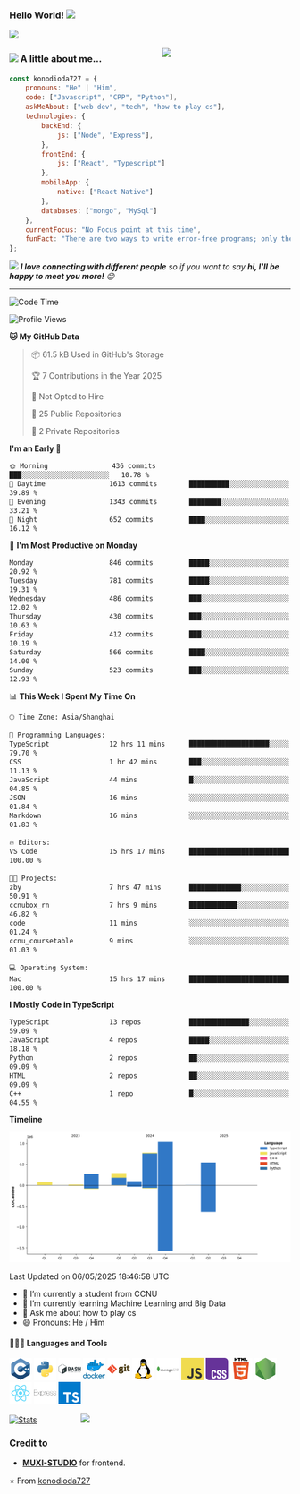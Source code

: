 ### Hello World!  <img src="https://github.com/sciencepal/sciencepal/blob/master/assets/Hi.gif" width="29px">
  ![](https://komarev.com/ghpvc/?username=konodioda727&label=Profile%20Visits&color=blue&style=for-the-badge)
</em></p>

<img align='right' src="https://media.giphy.com/media/M9gbBd9nbDrOTu1Mqx/giphy.gif" width="230">

### <img src="https://media.giphy.com/media/VgCDAzcKvsR6OM0uWg/giphy.gif" width="50"> A little about me...  

```javascript
const konodioda727 = {
    pronouns: "He" | "Him",
    code: ["Javascript", "CPP", "Python"],
    askMeAbout: ["web dev", "tech", "how to play cs"],
    technologies: {
        backEnd: {
            js: ["Node", "Express"],
        },
        frontEnd: {
            js: ["React", "Typescript"]
        },
        mobileApp: {
            native: ["React Native"]
        },
        databases: ["mongo", "MySql"]
    },
    currentFocus: "No Focus point at this time",
    funFact: "There are two ways to write error-free programs; only the third one works"
};
```

<img src="https://media.giphy.com/media/LnQjpWaON8nhr21vNW/giphy.gif" width="60"> <em><b>I love connecting with different people</b> so if you want to say <b>hi, I'll be happy to meet you more!</b> 😊</em>

---
<!--START_SECTION:waka-->
![Code Time](http://img.shields.io/badge/Code%20Time-828%20hrs%2037%20mins-blue)

![Profile Views](http://img.shields.io/badge/Profile%20Views-0-blue)

**🐱 My GitHub Data** 

> 📦 61.5 kB Used in GitHub's Storage 
 > 
> 🏆 7 Contributions in the Year 2025
 > 
> 🚫 Not Opted to Hire
 > 
> 📜 25 Public Repositories 
 > 
> 🔑 2 Private Repositories 
 > 
**I'm an Early 🐤** 

```text
🌞 Morning                436 commits         ███░░░░░░░░░░░░░░░░░░░░░░   10.78 % 
🌆 Daytime                1613 commits        ██████████░░░░░░░░░░░░░░░   39.89 % 
🌃 Evening                1343 commits        ████████░░░░░░░░░░░░░░░░░   33.21 % 
🌙 Night                  652 commits         ████░░░░░░░░░░░░░░░░░░░░░   16.12 % 
```
📅 **I'm Most Productive on Monday** 

```text
Monday                   846 commits         █████░░░░░░░░░░░░░░░░░░░░   20.92 % 
Tuesday                  781 commits         █████░░░░░░░░░░░░░░░░░░░░   19.31 % 
Wednesday                486 commits         ███░░░░░░░░░░░░░░░░░░░░░░   12.02 % 
Thursday                 430 commits         ███░░░░░░░░░░░░░░░░░░░░░░   10.63 % 
Friday                   412 commits         ███░░░░░░░░░░░░░░░░░░░░░░   10.19 % 
Saturday                 566 commits         ████░░░░░░░░░░░░░░░░░░░░░   14.00 % 
Sunday                   523 commits         ███░░░░░░░░░░░░░░░░░░░░░░   12.93 % 
```


📊 **This Week I Spent My Time On** 

```text
🕑︎ Time Zone: Asia/Shanghai

💬 Programming Languages: 
TypeScript               12 hrs 11 mins      ████████████████████░░░░░   79.70 % 
CSS                      1 hr 42 mins        ███░░░░░░░░░░░░░░░░░░░░░░   11.13 % 
JavaScript               44 mins             █░░░░░░░░░░░░░░░░░░░░░░░░   04.85 % 
JSON                     16 mins             ░░░░░░░░░░░░░░░░░░░░░░░░░   01.84 % 
Markdown                 16 mins             ░░░░░░░░░░░░░░░░░░░░░░░░░   01.83 % 

🔥 Editors: 
VS Code                  15 hrs 17 mins      █████████████████████████   100.00 % 

🐱‍💻 Projects: 
zby                      7 hrs 47 mins       █████████████░░░░░░░░░░░░   50.91 % 
ccnubox_rn               7 hrs 9 mins        ████████████░░░░░░░░░░░░░   46.82 % 
code                     11 mins             ░░░░░░░░░░░░░░░░░░░░░░░░░   01.24 % 
ccnu_coursetable         9 mins              ░░░░░░░░░░░░░░░░░░░░░░░░░   01.03 % 

💻 Operating System: 
Mac                      15 hrs 17 mins      █████████████████████████   100.00 % 
```

**I Mostly Code in TypeScript** 

```text
TypeScript               13 repos            ███████████████░░░░░░░░░░   59.09 % 
JavaScript               4 repos             █████░░░░░░░░░░░░░░░░░░░░   18.18 % 
Python                   2 repos             ██░░░░░░░░░░░░░░░░░░░░░░░   09.09 % 
HTML                     2 repos             ██░░░░░░░░░░░░░░░░░░░░░░░   09.09 % 
C++                      1 repo              █░░░░░░░░░░░░░░░░░░░░░░░░   04.55 % 
```



**Timeline**

![Lines of Code chart](https://raw.githubusercontent.com/konodioda727/konodioda727/main/assets/bar_graph.png)


 Last Updated on 06/05/2025 18:46:58 UTC
<!--END_SECTION:waka-->
  
  - 🔭 I’m currently a student from CCNU
  - 🌱 I’m currently learning Machine Learning and Big Data
  - 💬 Ask me about how to play cs
  - 😄 Pronouns: He / Him
  
  
  #### 👨🏻‍💻 Languages and Tools <br />
  <code><img height="40" src="https://raw.githubusercontent.com/github/explore/80688e429a7d4ef2fca1e82350fe8e3517d3494d/topics/cpp/cpp.png"></code>
  <code><img height="40" src="https://raw.githubusercontent.com/github/explore/80688e429a7d4ef2fca1e82350fe8e3517d3494d/topics/python/python.png"></code>
  <code><img height="40" src="https://raw.githubusercontent.com/github/explore/80688e429a7d4ef2fca1e82350fe8e3517d3494d/topics/bash/bash.png"></code>
  <code><img height="40" src="https://raw.githubusercontent.com/github/explore/80688e429a7d4ef2fca1e82350fe8e3517d3494d/topics/docker/docker.png"></code>
  <code><img height="40" src="https://raw.githubusercontent.com/github/explore/80688e429a7d4ef2fca1e82350fe8e3517d3494d/topics/git/git.png"></code>
  <code><img height="40" src="https://raw.githubusercontent.com/github/explore/80688e429a7d4ef2fca1e82350fe8e3517d3494d/topics/linux/linux.png"></code>
  <code><img height="40" src="https://raw.githubusercontent.com/github/explore/80688e429a7d4ef2fca1e82350fe8e3517d3494d/topics/mongodb/mongodb.png"></code>
  <code><img height="40" src="https://raw.githubusercontent.com/github/explore/80688e429a7d4ef2fca1e82350fe8e3517d3494d/topics/javascript/javascript.png"></code>
  <code><img height="40" src="https://raw.githubusercontent.com/github/explore/80688e429a7d4ef2fca1e82350fe8e3517d3494d/topics/css/css.png"></code>
  <code><img height="40" src="https://raw.githubusercontent.com/github/explore/80688e429a7d4ef2fca1e82350fe8e3517d3494d/topics/html/html.png"></code>
  <code><img height="40" src="https://raw.githubusercontent.com/github/explore/80688e429a7d4ef2fca1e82350fe8e3517d3494d/topics/nodejs/nodejs.png"></code>
  <code><img height="40" src="https://raw.githubusercontent.com/github/explore/80688e429a7d4ef2fca1e82350fe8e3517d3494d/topics/react/react.png"></code>
  <code><img height="40" src="https://raw.githubusercontent.com/github/explore/80688e429a7d4ef2fca1e82350fe8e3517d3494d/topics/express/express.png"></code>
  <code><img height="40" src="https://raw.githubusercontent.com/github/explore/80688e429a7d4ef2fca1e82350fe8e3517d3494d/topics/typescript/typescript.png"></code>
  
  [![Stats](https://github-readme-stats.vercel.app/api?username=konodioda727&show_icons=true&theme=radical)](https://github-readme-stats.vercel.app/api?username=konodioda727&show_icons=true&theme=radical)&nbsp; &nbsp; &nbsp; &nbsp; &nbsp; &nbsp; &nbsp; &nbsp; &nbsp; &nbsp; <img src="https://s2.loli.net/2023/12/12/1RCmBVoIQDP2XYt.png" width="140">
  

<!-- Credit -->
### Credit to 
- [**MUXI-STUDIO**](https://muxi-tech.xyz/) for frontend. 

⭐️ From [konodioda727](https://github.com/konodioda727)
